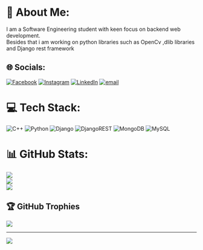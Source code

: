 # 💫 About Me:
I am a Software Engineering student with keen focus on backend web development.<br>Besides that i am working on python libraries such as OpenCv ,dlib libraries and Django rest framework


## 🌐 Socials:
[![Facebook](https://img.shields.io/badge/Facebook-%231877F2.svg?logo=Facebook&logoColor=white)](https://facebook.com/abhayabhatta) [![Instagram](https://img.shields.io/badge/Instagram-%23E4405F.svg?logo=Instagram&logoColor=white)](https://instagram.com/abhaya._.b) [![LinkedIn](https://img.shields.io/badge/LinkedIn-%230077B5.svg?logo=linkedin&logoColor=white)](https://linkedin.com/in/abhaya010) [![email](https://img.shields.io/badge/Email-D14836?logo=gmail&logoColor=white)](mailto:bhatta.abhaya14@gmail.com) 

# 💻 Tech Stack:
![C++](https://img.shields.io/badge/c++-%2300599C.svg?style=for-the-badge&logo=c%2B%2B&logoColor=white) ![Python](https://img.shields.io/badge/python-3670A0?style=for-the-badge&logo=python&logoColor=ffdd54) ![Django](https://img.shields.io/badge/django-%23092E20.svg?style=for-the-badge&logo=django&logoColor=white) ![DjangoREST](https://img.shields.io/badge/DJANGO-REST-ff1709?style=for-the-badge&logo=django&logoColor=white&color=ff1709&labelColor=gray) ![MongoDB](https://img.shields.io/badge/MongoDB-%234ea94b.svg?style=for-the-badge&logo=mongodb&logoColor=white) ![MySQL](https://img.shields.io/badge/mysql-4479A1.svg?style=for-the-badge&logo=mysql&logoColor=white)
# 📊 GitHub Stats:
![](https://github-readme-stats.vercel.app/api?username=abhaya010&theme=dark&hide_border=false&include_all_commits=false&count_private=false)<br/>
![](https://nirzak-streak-stats.vercel.app/?user=abhaya010&theme=dark&hide_border=false)<br/>
![](https://github-readme-stats.vercel.app/api/top-langs/?username=abhaya010&theme=dark&hide_border=false&include_all_commits=false&count_private=false&layout=compact)

## 🏆 GitHub Trophies
![](https://github-profile-trophy.vercel.app/?username=abhaya010&theme=radical&no-frame=false&no-bg=true&margin-w=4)

---
[![](https://visitcount.itsvg.in/api?id=abhaya010&icon=0&color=0)](https://visitcount.itsvg.in)

<!-- Proudly created with GPRM ( https://gprm.itsvg.in ) -->